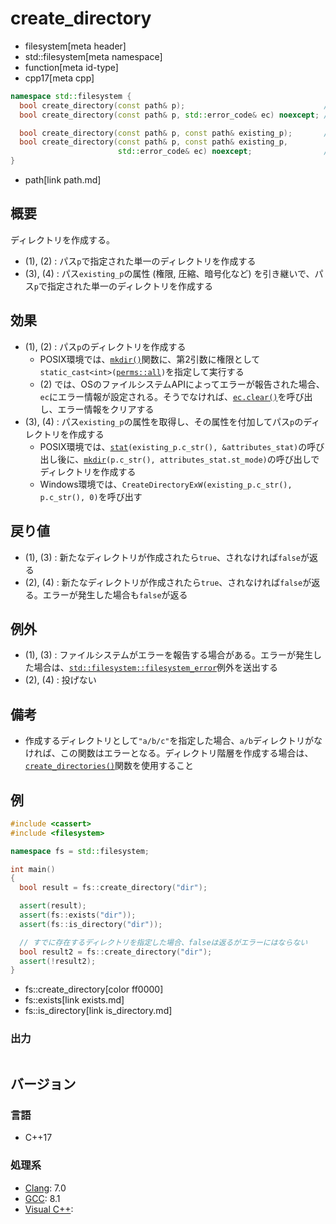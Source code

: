 # create_directory
* filesystem[meta header]
* std::filesystem[meta namespace]
* function[meta id-type]
* cpp17[meta cpp]

```cpp
namespace std::filesystem {
  bool create_directory(const path& p);                               // (1)
  bool create_directory(const path& p, std::error_code& ec) noexcept; // (2)

  bool create_directory(const path& p, const path& existing_p);       // (3)
  bool create_directory(const path& p, const path& existing_p,
                        std::error_code& ec) noexcept;                // (4)
}
```
* path[link path.md]

## 概要
ディレクトリを作成する。

- (1), (2) : パス`p`で指定された単一のディレクトリを作成する
- (3), (4) : パス`existing_p`の属性 (権限, 圧縮、暗号化など) を引き継いで、パス`p`で指定された単一のディレクトリを作成する


## 効果
- (1), (2) : パス`p`のディレクトリを作成する
    - POSIX環境では、[`mkdir()`](https://web.archive.org/web/20231009095236/https://linuxjm.osdn.jp/html/LDP_man-pages/man2/mkdir.2.html)関数に、第2引数に権限として`static_cast<int>(`[`perms::all`](perms.md)`)`を指定して実行する
    - (2) では、OSのファイルシステムAPIによってエラーが報告された場合、`ec`にエラー情報が設定される。そうでなければ、[`ec.clear()`](/reference/system_error/error_code/clear.md)を呼び出し、エラー情報をクリアする
- (3), (4) : パス`existing_p`の属性を取得し、その属性を付加してパス`p`のディレクトリを作成する
    - POSIX環境では、[`stat`](https://web.archive.org/web/20230827123440/https://linuxjm.osdn.jp/html/LDP_man-pages/man2/stat.2.html)`(existing_p.c_str(), &attributes_stat)`の呼び出し後に、[`mkdir`](https://web.archive.org/web/20231009095236/https://linuxjm.osdn.jp/html/LDP_man-pages/man2/mkdir.2.html)`(p.c_str(), attributes_stat.st_mode)`の呼び出しでディレクトリを作成する
    - Windows環境では、`CreateDirectoryExW(existing_p.c_str(), p.c_str(), 0)`を呼び出す


## 戻り値
- (1), (3) : 新たなディレクトリが作成されたら`true`、されなければ`false`が返る
- (2), (4) : 新たなディレクトリが作成されたら`true`、されなければ`false`が返る。エラーが発生した場合も`false`が返る


## 例外
- (1), (3) : ファイルシステムがエラーを報告する場合がある。エラーが発生した場合は、[`std::filesystem::filesystem_error`](filesystem_error.md)例外を送出する
- (2), (4) : 投げない


## 備考
- 作成するディレクトリとして`"a/b/c"`を指定した場合、`a/b`ディレクトリがなければ、この関数はエラーとなる。ディレクトリ階層を作成する場合は、[`create_directories()`](create_directories.md)関数を使用すること


## 例
```cpp example
#include <cassert>
#include <filesystem>

namespace fs = std::filesystem;

int main()
{
  bool result = fs::create_directory("dir");

  assert(result);
  assert(fs::exists("dir"));
  assert(fs::is_directory("dir"));

  // すでに存在するディレクトリを指定した場合、falseは返るがエラーにはならない
  bool result2 = fs::create_directory("dir");
  assert(!result2);
}
```
* fs::create_directory[color ff0000]
* fs::exists[link exists.md]
* fs::is_directory[link is_directory.md]

### 出力
```
```

## バージョン
### 言語
- C++17

### 処理系
- [Clang](/implementation.md#clang): 7.0
- [GCC](/implementation.md#gcc): 8.1
- [Visual C++](/implementation.md#visual_cpp):
